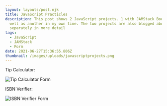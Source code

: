 ```yaml
---
layout: layouts/post.njk
title: JavaScript Practicles
description: This post shows 2 JavaScript projects. 1 with JAMStack Bootcamp. As
  well as another in my own time. The two projects are also blogged about
  separately in more detail
tags:
  - JavaScript
  - JAMStack
  - Form
date: 2021-06-27T15:36:55.806Z
thumbnail: /images/uploads/javascriptprojects.png
---
```

Tip Calculator:

![Tip Calculator Form](/images/uploads/tipcalcoutput.png "Tip Calculator Form")

ISBN Verifier:

![ISBN Verifier Form](/images/uploads/isbnverifiervalid.png "ISBN Verifier Form")